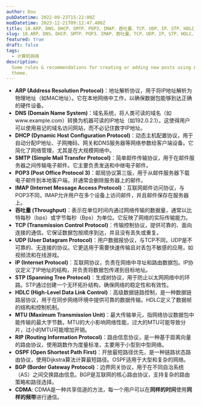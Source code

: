 ```yaml
---
author: Dou
pubDatetime: 2022-09-23T15:22:00Z
modDatetime: 2023-12-21T09:12:47.400Z
title: 18.ARP、DNS、DHCP、SMTP、POP3、IMAP、吞吐量、TCP、UDP、IP、STP、HDLC、MTU、RIP、OSPF、BGP、CDMA
slug: 18.ARP、DNS、DHCP、SMTP、POP3、IMAP、吞吐量、TCP、UDP、IP、STP、HDLC、MTU、RIP、OSPF、BGP、CDMA
featured: true
draft: false
tags:
  - 计算机网络
description:
  Some rules & recommendations for creating or adding new posts using AstroPaper
  theme.
---
```


- **ARP (Address Resolution Protocol)**：地址解析协议，用于将IP地址解析为物理地址（如MAC地址）。它在本地网络中工作，以确保数据包能够到达正确的硬件设备。
- **DNS (Domain Name System)**：域名系统，将人类可读的域名（如www.example.com）转换为机器可读的IP地址（如192.0.2.1）。这使得用户可以使用易记的域名访问网站，而不必记住数字IP地址。
- **DHCP (Dynamic Host Configuration Protocol)**：动态主机配置协议，用于自动分配IP地址、子网掩码、网关和DNS服务器等网络参数给客户端设备。它简化了网络管理，尤其是在大规模网络中。
- **SMTP (Simple Mail Transfer Protocol)**：简单邮件传输协议，用于在邮件服务器之间传输电子邮件。它主要负责发送和中继电子邮件。
- **POP3 (Post Office Protocol 3)**：邮局协议第三版，用于从邮件服务器下载电子邮件到本地客户端，并通常会删除服务器上的邮件。
- **IMAP (Internet Message Access Protocol)**：互联网邮件访问协议，与POP3不同，IMAP允许用户在多个设备上访问邮件，并且邮件保存在服务器上。
- **吞吐量 (Throughput)**：表示在单位时间内通过网络传输的数据量，通常以比特每秒（bps）或字节每秒（Bps）为单位。它反映了网络的实际传输能力。
- **TCP (Transmission Control Protocol)**：传输控制协议，提供可靠的、面向连接的通信。它保证数据包按顺序到达，并且没有丢失或重复。
- **UDP (User Datagram Protocol)**：用户数据报协议，与TCP不同，UDP是不可靠的、无连接的协议。它更适用于需要快速传输且对丢包不敏感的应用，如视频流和在线游戏。
- **IP (Internet Protocol)**：互联网协议，负责在网络中寻址和路由数据包。IP协议定义了IP地址的结构，并负责将数据包传递到目标地址。
- **STP (Spanning Tree Protocol)**：生成树协议，用于防止以太网网络中的环路。STP通过创建一个无环拓扑结构，确保网络的稳定性和有效性。
- **HDLC (High-Level Data Link Control)**：高级数据链路控制，是一种数据链路层协议，用于在同步网络环境中提供可靠的数据传输。HDLC定义了数据帧的结构和控制机制。
- **MTU (Maximum Transmission Unit)**：最大传输单元，指网络协议数据包中能传输的最大字节数。MTU的大小影响网络性能，过大的MTU可能导致分片，过小的MTU可能增加开销。
- **RIP (Routing Information Protocol)**：路由信息协议，是一种基于距离向量的路由协议，使用跳数作为度量标准，主要用于小型到中型网络。
- **OSPF (Open Shortest Path First)**：开放最短路径优先，是一种链路状态路由协议，使用Dijkstra算法计算最短路径。OSPF适用于大型和复杂的网络。
- **BGP (Border Gateway Protocol)**：边界网关协议，用于在不同自治系统（AS）之间交换路由信息。BGP是互联网的核心路由协议，支持复杂的路由策略和路径选择。
- **CDMA**: CDMA是一种共享信道的方法，每一个用户可以在**同样的时间**使用**同样的频带**进行通信。
